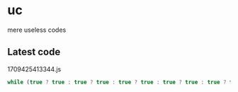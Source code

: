 # uc
mere useless codes

## Latest code
<!-- current -->
1709425413344.js
```javascript
while (true ? true : true ? true : true ? true : true ? true : true ? true : true ? true : true ? true : true) break
```
<!-- /current -->